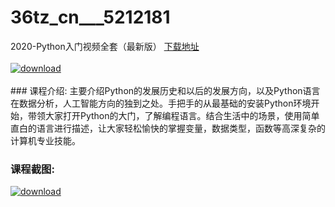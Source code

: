 # 36tz_cn___5212181
2020-Python入门视频全套（最新版）
[下载地址](http://www.36tz.cn/article/5212181 "下载地址")
<br/></br>[![download](http://36tz.cn/muke_img/2020_04_2-62-300x190.png "下载地址")](http://www.36tz.cn/article/5212181 "下载地址")
<br/></br>### 课程介绍:
主要介绍Python的发展历史和以后的发展方向，以及Python语言在数据分析，人工智能方向的独到之处。手把手的从最基础的安装Python环境开始，带领大家打开Python的大门，了解编程语言。结合生活中的场景，使用简单直白的语言进行描述，让大家轻松愉快的掌握变量，数据类型，函数等高深复杂的计算机专业技能。

### 课程截图:
[![download](http://36tz.cn/muke_img/2020_04_1-93.png "下载地址")](http://www.36tz.cn/article/5212181 "下载地址")
